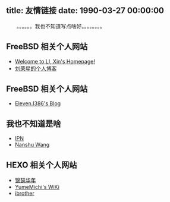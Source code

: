 title: 友情链接
date: 1990-03-27 00:00:00
---

　　。。。。。。我也不知道写点啥好。。。。。。。。

## FreeBSD 相关个人网站

+ [Welcome to LI, Xin's Homepage!](https://www.delphij.net/)
+ [刘荣星的个人博客](https://www.liurongxing.com/)


## FreeBSD 相关个人网站

+ [Eleven.I386's Blog](http://eleveni386.7axu.com/)


## 我也不知道是啥

+ [IPN](https://ipn.li/)
+ [Nanshu Wang](http://nanshu.wang/)


## HEXO 相关个人网站

+ [锦瑟华年](http://kuangqi.me/)
+ [YumeMichi's WiKi](https://ikke.moe/)
+ [ibrother](http://ibrother.me/)